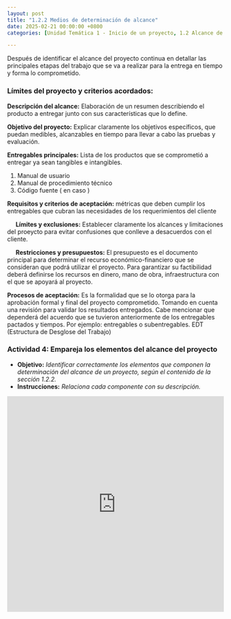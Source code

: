 ```yaml
---
layout: post
title: "1.2.2 Medios de determinación de alcance"
date: 2025-02-21 00:00:00 +0800
categories: [Unidad Temática 1 - Inicio de un proyecto, 1.2 Alcance de un proyecto]

---
```

Después de identificar el alcance del proyecto continua en detallar las principales etapas del trabajo que se va a realizar para la entrega en tiempo y forma lo comprometido.

### Límites del proyecto y criterios acordados:
**Descripción del alcance:**  Elaboración de un resumen describiendo el producto a entregar junto con sus características que lo define.

**Objetivo del proyecto:** Explicar claramente los objetivos específicos, que puedan medibles, alcanzables en tiempo para llevar a cabo las pruebas y evaluación.

**Entregables principales:** Lista de los productos que se comprometió a entregar ya sean tangibles e intangibles.

1. Manual de usuario
2. Manual de procedimiento técnico
3. Código fuente ( en caso )

**Requisitos y criterios de aceptación:** métricas que deben cumplir los entregables que cubran las necesidades de los requerimientos del cliente 

&nbsp;&nbsp;&nbsp;&nbsp; **Límites y exclusiones:** Establecer claramente los alcances y limitaciones del proeycto para evitar confusiones que conlleve a desacuerdos con el cliente.

&nbsp;&nbsp;&nbsp;&nbsp; **Restricciones y presupuestos:** El presupuesto es el documento principal para determinar el recurso económico-financiero que se consideran que podrá utilizar el proyecto. Para garantizar su factibilidad deberá definirse los recursos en dinero, mano de obra, infraestructura con el que se apoyará al proyecto.

**Procesos de aceptación:** Es la formalidad que se lo otorga para la aprobación formal y final del proyecto comprometido. Tomando en cuenta una revisión para validar los resultados entregados. Cabe mencionar que dependerá del acuerdo que se tuvieron anteriormente de los entregables pactados y tiempos. Por ejemplo: entregables o subentregables. EDT (Estructura de Desglose del Trabajo)

### Actividad 4: Empareja los elementos del alcance del proyecto
- **Objetivo:** _Identificar correctamente los elementos que componen la determinación del alcance de un proyecto, según el contenido de la sección 1.2.2._
- **Instrucciones:** _Relaciona cada componente con su descripción._

<iframe src="https://learningapps.org/watch?v=ps6k8dz4t25" style="border:0px;width:100%;height:500px" allowfullscreen="true" webkitallowfullscreen="true" mozallowfullscreen="true"></iframe>
